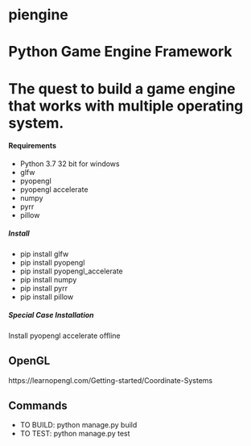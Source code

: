 # piengine
<h1>Python Game Engine Framework</h1>


<h1>The quest to build a game engine that works with multiple operating system.</b1>


<h4>Requirements</h4>
<ul>
  <li>Python 3.7 32 bit for windows</li>
  <li>glfw</li>
  <li>pyopengl</li>
  <li>pyopengl accelerate</li>
  <li>numpy</li>
  <li>pyrr</li>
  <li>pillow</li>
</ul>

<h5>Install</h5>
<ul>
  <li>pip install glfw</li>
  <li>pip install pyopengl</li>
  <li>pip install pyopengl_accelerate</li>
  <li>pip install numpy</li>
  <li>pip install pyrr</li>
  <li>pip install pillow</li>
</ul>

<h5><b>Special Case Installation</b></h5>
<p>Install pyopengl accelerate offline</p>

<h2>OpenGL</h2>
</h4>https://learnopengl.com/Getting-started/Coordinate-Systems</h3>

<h2>Commands</h2>

<ul>
  <li>TO BUILD: python manage.py build</li>
  <li>TO TEST: python manage.py test</li>
</ul>
